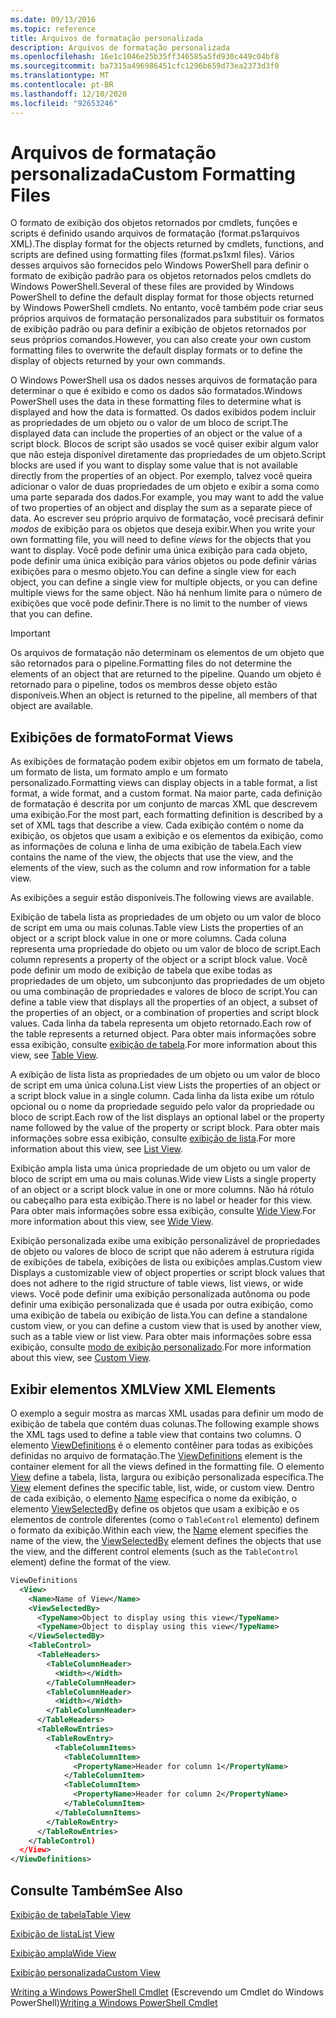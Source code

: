 ```yaml
---
ms.date: 09/13/2016
ms.topic: reference
title: Arquivos de formatação personalizada
description: Arquivos de formatação personalizada
ms.openlocfilehash: 16e1c1046e25b35ff346585a5fd930c449c04bf8
ms.sourcegitcommit: ba7315a496986451cfc1296b659d73ea2373d3f0
ms.translationtype: MT
ms.contentlocale: pt-BR
ms.lasthandoff: 12/10/2020
ms.locfileid: "92653246"
---
```

# <a name="custom-formatting-files"></a><span data-ttu-id="a206c-103">Arquivos de formatação personalizada</span><span class="sxs-lookup"><span data-stu-id="a206c-103">Custom Formatting Files</span></span>

<span data-ttu-id="a206c-104">O formato de exibição dos objetos retornados por cmdlets, funções e scripts é definido usando arquivos de formatação (format.ps1arquivos XML).</span><span class="sxs-lookup"><span data-stu-id="a206c-104">The display format for the objects returned by cmdlets, functions, and scripts are defined using formatting files (format.ps1xml files).</span></span> <span data-ttu-id="a206c-105">Vários desses arquivos são fornecidos pelo Windows PowerShell para definir o formato de exibição padrão para os objetos retornados pelos cmdlets do Windows PowerShell.</span><span class="sxs-lookup"><span data-stu-id="a206c-105">Several of these files are provided by Windows PowerShell to define the default display format for those objects returned by Windows PowerShell cmdlets.</span></span> <span data-ttu-id="a206c-106">No entanto, você também pode criar seus próprios arquivos de formatação personalizados para substituir os formatos de exibição padrão ou para definir a exibição de objetos retornados por seus próprios comandos.</span><span class="sxs-lookup"><span data-stu-id="a206c-106">However, you can also create your own custom formatting files to overwrite the default display formats or to define the display of objects returned by your own commands.</span></span>

<span data-ttu-id="a206c-107">O Windows PowerShell usa os dados nesses arquivos de formatação para determinar o que é exibido e como os dados são formatados.</span><span class="sxs-lookup"><span data-stu-id="a206c-107">Windows PowerShell uses the data in these formatting files to determine what is displayed and how the data is formatted.</span></span> <span data-ttu-id="a206c-108">Os dados exibidos podem incluir as propriedades de um objeto ou o valor de um bloco de script.</span><span class="sxs-lookup"><span data-stu-id="a206c-108">The displayed data can include the properties of an object or the value of a script block.</span></span>  <span data-ttu-id="a206c-109">Blocos de script são usados se você quiser exibir algum valor que não esteja disponível diretamente das propriedades de um objeto.</span><span class="sxs-lookup"><span data-stu-id="a206c-109">Script blocks are used if you want to display some value that is not available directly from the properties of an object.</span></span> <span data-ttu-id="a206c-110">Por exemplo, talvez você queira adicionar o valor de duas propriedades de um objeto e exibir a soma como uma parte separada dos dados.</span><span class="sxs-lookup"><span data-stu-id="a206c-110">For example, you may want to add the value of two properties of an object and display the sum as a separate piece of data.</span></span> <span data-ttu-id="a206c-111">Ao escrever seu próprio arquivo de formatação, você precisará definir *modos* de exibição para os objetos que deseja exibir.</span><span class="sxs-lookup"><span data-stu-id="a206c-111">When you write your own formatting file, you will need to define *views* for the objects that you want to display.</span></span> <span data-ttu-id="a206c-112">Você pode definir uma única exibição para cada objeto, pode definir uma única exibição para vários objetos ou pode definir várias exibições para o mesmo objeto.</span><span class="sxs-lookup"><span data-stu-id="a206c-112">You can define a single view for each object, you can define a single view for multiple objects, or you can define multiple views for the same object.</span></span> <span data-ttu-id="a206c-113">Não há nenhum limite para o número de exibições que você pode definir.</span><span class="sxs-lookup"><span data-stu-id="a206c-113">There is no limit to the number of views that you can define.</span></span>

> [!IMPORTANT]
> <span data-ttu-id="a206c-114">Os arquivos de formatação não determinam os elementos de um objeto que são retornados para o pipeline.</span><span class="sxs-lookup"><span data-stu-id="a206c-114">Formatting files do not determine the elements of an object that are returned to the pipeline.</span></span> <span data-ttu-id="a206c-115">Quando um objeto é retornado para o pipeline, todos os membros desse objeto estão disponíveis.</span><span class="sxs-lookup"><span data-stu-id="a206c-115">When an object is returned to the pipeline, all members of that object are available.</span></span>

## <a name="format-views"></a><span data-ttu-id="a206c-116">Exibições de formato</span><span class="sxs-lookup"><span data-stu-id="a206c-116">Format Views</span></span>

<span data-ttu-id="a206c-117">As exibições de formatação podem exibir objetos em um formato de tabela, um formato de lista, um formato amplo e um formato personalizado.</span><span class="sxs-lookup"><span data-stu-id="a206c-117">Formatting views can display objects in a table format, a list format, a wide format, and a custom format.</span></span> <span data-ttu-id="a206c-118">Na maior parte, cada definição de formatação é descrita por um conjunto de marcas XML que descrevem uma exibição.</span><span class="sxs-lookup"><span data-stu-id="a206c-118">For the most part, each formatting definition is described by a set of XML tags that describe a view.</span></span> <span data-ttu-id="a206c-119">Cada exibição contém o nome da exibição, os objetos que usam a exibição e os elementos da exibição, como as informações de coluna e linha de uma exibição de tabela.</span><span class="sxs-lookup"><span data-stu-id="a206c-119">Each view contains the name of the view, the objects that use the view, and the elements of the view, such as the column and row information for a table view.</span></span>

<span data-ttu-id="a206c-120">As exibições a seguir estão disponíveis.</span><span class="sxs-lookup"><span data-stu-id="a206c-120">The following views are available.</span></span>

<span data-ttu-id="a206c-121">Exibição de tabela lista as propriedades de um objeto ou um valor de bloco de script em uma ou mais colunas.</span><span class="sxs-lookup"><span data-stu-id="a206c-121">Table view Lists the properties of an object or a script block value in one or more columns.</span></span> <span data-ttu-id="a206c-122">Cada coluna representa uma propriedade do objeto ou um valor de bloco de script.</span><span class="sxs-lookup"><span data-stu-id="a206c-122">Each column represents a property of the object or a script block value.</span></span> <span data-ttu-id="a206c-123">Você pode definir um modo de exibição de tabela que exibe todas as propriedades de um objeto, um subconjunto das propriedades de um objeto ou uma combinação de propriedades e valores de bloco de script.</span><span class="sxs-lookup"><span data-stu-id="a206c-123">You can define a table view that displays all the properties of an object, a subset of the properties of an object, or a combination of properties and script block values.</span></span> <span data-ttu-id="a206c-124">Cada linha da tabela representa um objeto retornado.</span><span class="sxs-lookup"><span data-stu-id="a206c-124">Each row of the table represents a returned object.</span></span> <span data-ttu-id="a206c-125">Para obter mais informações sobre essa exibição, consulte [exibição de tabela](../format/creating-a-table-view.md).</span><span class="sxs-lookup"><span data-stu-id="a206c-125">For more information about this view, see [Table View](../format/creating-a-table-view.md).</span></span>

<span data-ttu-id="a206c-126">A exibição de lista lista as propriedades de um objeto ou um valor de bloco de script em uma única coluna.</span><span class="sxs-lookup"><span data-stu-id="a206c-126">List view Lists the properties of an object or a script block value in a single column.</span></span> <span data-ttu-id="a206c-127">Cada linha da lista exibe um rótulo opcional ou o nome da propriedade seguido pelo valor da propriedade ou bloco de script.</span><span class="sxs-lookup"><span data-stu-id="a206c-127">Each row of the list displays an optional label or the property name followed by the value of the property or script block.</span></span> <span data-ttu-id="a206c-128">Para obter mais informações sobre essa exibição, consulte [exibição de lista](../format/creating-a-list-view.md).</span><span class="sxs-lookup"><span data-stu-id="a206c-128">For more information about this view, see [List View](../format/creating-a-list-view.md).</span></span>

<span data-ttu-id="a206c-129">Exibição ampla lista uma única propriedade de um objeto ou um valor de bloco de script em uma ou mais colunas.</span><span class="sxs-lookup"><span data-stu-id="a206c-129">Wide view Lists a single property of an object or a script block value in one or more columns.</span></span> <span data-ttu-id="a206c-130">Não há rótulo ou cabeçalho para esta exibição.</span><span class="sxs-lookup"><span data-stu-id="a206c-130">There is no label or header for this view.</span></span> <span data-ttu-id="a206c-131">Para obter mais informações sobre essa exibição, consulte [Wide View](../format/creating-a-wide-view.md).</span><span class="sxs-lookup"><span data-stu-id="a206c-131">For more information about this view, see [Wide View](../format/creating-a-wide-view.md).</span></span>

<span data-ttu-id="a206c-132">Exibição personalizada exibe uma exibição personalizável de propriedades de objeto ou valores de bloco de script que não aderem à estrutura rígida de exibições de tabela, exibições de lista ou exibições amplas.</span><span class="sxs-lookup"><span data-stu-id="a206c-132">Custom view Displays a customizable view of object properties or script block values that does not adhere to the rigid structure of table views, list views, or wide views.</span></span> <span data-ttu-id="a206c-133">Você pode definir uma exibição personalizada autônoma ou pode definir uma exibição personalizada que é usada por outra exibição, como uma exibição de tabela ou exibição de lista.</span><span class="sxs-lookup"><span data-stu-id="a206c-133">You can define a standalone custom view, or you can define a custom view that is used by another view, such as a table view or list view.</span></span> <span data-ttu-id="a206c-134">Para obter mais informações sobre essa exibição, consulte [modo de exibição personalizado](../format/creating-custom-controls.md).</span><span class="sxs-lookup"><span data-stu-id="a206c-134">For more information about this view, see [Custom View](../format/creating-custom-controls.md).</span></span>

## <a name="view-xml-elements"></a><span data-ttu-id="a206c-135">Exibir elementos XML</span><span class="sxs-lookup"><span data-stu-id="a206c-135">View XML Elements</span></span>

<span data-ttu-id="a206c-136">O exemplo a seguir mostra as marcas XML usadas para definir um modo de exibição de tabela que contém duas colunas.</span><span class="sxs-lookup"><span data-stu-id="a206c-136">The following example shows the XML tags used to define a table view that contains two columns.</span></span> <span data-ttu-id="a206c-137">O elemento [ViewDefinitions](../format/viewdefinitions-element-format.md) é o elemento contêiner para todas as exibições definidas no arquivo de formatação.</span><span class="sxs-lookup"><span data-stu-id="a206c-137">The [ViewDefinitions](../format/viewdefinitions-element-format.md) element is the container element for all the views defined in the formatting file.</span></span> <span data-ttu-id="a206c-138">O elemento [View](../format/view-element-format.md) define a tabela, lista, largura ou exibição personalizada específica.</span><span class="sxs-lookup"><span data-stu-id="a206c-138">The [View](../format/view-element-format.md) element defines the specific table, list, wide, or custom view.</span></span> <span data-ttu-id="a206c-139">Dentro de cada exibição, o elemento [Name](../format/name-element-for-view-format.md) especifica o nome da exibição, o elemento [ViewSelectedBy](../format/viewselectedby-element-format.md) define os objetos que usam a exibição e os elementos de controle diferentes (como o `TableControl` elemento) definem o formato da exibição.</span><span class="sxs-lookup"><span data-stu-id="a206c-139">Within each view, the [Name](../format/name-element-for-view-format.md) element specifies the name of the view, the [ViewSelectedBy](../format/viewselectedby-element-format.md) element defines the objects that use the view, and the different control elements (such as the `TableControl` element) define the format of the view.</span></span>

```xml
ViewDefinitions
  <View>
    <Name>Name of View</Name>
    <ViewSelectedBy>
      <TypeName>Object to display using this view</TypeName>
      <TypeName>Object to display using this view</TypeName>
    </ViewSelectedBy>
    <TableControl>
      <TableHeaders>
        <TableColumnHeader>
          <Width></Width>
        </TableColumnHeader>
        <TableColumnHeader>
          <Width></Width>
        </TableColumnHeader>
      </TableHeaders>
      <TableRowEntries>
        <TableRowEntry>
          <TableColumnItems>
            <TableColumnItem>
              <PropertyName>Header for column 1</PropertyName>
            </TableColumnItem>
            <TableColumnItem>
              <PropertyName>Header for column 2</PropertyName>
            </TableColumnItem>
          </TableColumnItems>
        </TableRowEntry>
      </TableRowEntries>
    </TableControl)
  </View>
</ViewDefinitions>

```

## <a name="see-also"></a><span data-ttu-id="a206c-140">Consulte Também</span><span class="sxs-lookup"><span data-stu-id="a206c-140">See Also</span></span>

[<span data-ttu-id="a206c-141">Exibição de tabela</span><span class="sxs-lookup"><span data-stu-id="a206c-141">Table View</span></span>](../format/creating-a-table-view.md)

[<span data-ttu-id="a206c-142">Exibição de lista</span><span class="sxs-lookup"><span data-stu-id="a206c-142">List View</span></span>](../format/creating-a-list-view.md)

[<span data-ttu-id="a206c-143">Exibição ampla</span><span class="sxs-lookup"><span data-stu-id="a206c-143">Wide View</span></span>](../format/creating-a-wide-view.md)

[<span data-ttu-id="a206c-144">Exibição personalizada</span><span class="sxs-lookup"><span data-stu-id="a206c-144">Custom View</span></span>](../format/creating-custom-controls.md)

<span data-ttu-id="a206c-145">[Writing a Windows PowerShell Cmdlet](./writing-a-windows-powershell-cmdlet.md) (Escrevendo um Cmdlet do Windows PowerShell)</span><span class="sxs-lookup"><span data-stu-id="a206c-145">[Writing a Windows PowerShell Cmdlet](./writing-a-windows-powershell-cmdlet.md)</span></span>
